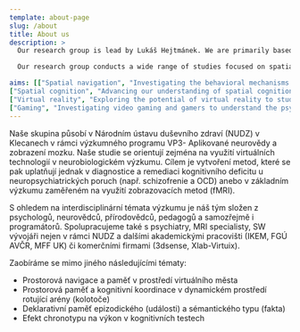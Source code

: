 ```yaml
---
template: about-page
slug: /about
title: About us
description: >
  Our research group is lead by Lukáš Hejtmánek. We are primarily based at Faculty of Humanities, Charles University in Prague, but we collaborate with students and researchers from other faculties and universities in Prague. Lab is push forward by a team of young students from the field of theoretical psychology, but we dabble in neuroscience, and computer science and we are are committed to advancing our understanding of how humans interact with virtual environments, and how we can use this knowledge to improve real-world outcomes.

  Our research group conducts a wide range of studies focused on spatial navigation and cognition, gaming and virtual reality. Some of our current research projects can be found on this website, but do contact us if you want to learn more.

aims: [["Spatial navigation", "Investigating the behavioral mechanisms and correlates of spatial navigation and transfer of knowledge between virtual and real worlds"], 
["Spatial cognition", "Advancing our understanding of spatial cognition and developing solutions for enhancing spatial learning and performance."],
["Virtual reality", "Exploring the potential of virtual reality to study psychological processes, primarily human cognition, but also emotions and well-being as well as psychopatology"],
["Gaming", "Investigating video gaming and gamers to understand the psychological mechanisms underlying the experience of playing video games and the effects of video games on players"]]
---
```


Naše skupina působí v Národním ústavu duševního zdraví (NUDZ) v Klecanech v rámci výzkumného programu VP3- Aplikované neurovědy a zobrazení mozku. Naše studie se orientují zejména na využití virtuálních technologií v neurobiologickém výzkumu. Cílem je vytvoření metod, které se pak uplatňují jednak v diagnostice a remediaci kognitivního deficitu u neuropsychiatrických poruch (např. schizofrenie a OCD) anebo v základním výzkumu zaměřeném na využití zobrazovacích metod (fMRI).

S ohledem na interdisciplinární témata výzkumu je náš tým složen z psychologů, neurovědců, přírodovědců, pedagogů a samozřejmě i programátorů. Spolupracujeme také s psychiatry, MRI specialisty, SW vývojáři nejen v rámci NUDZ a dalšími akademickými pracovišti (IKEM, FGÚ AVČR, MFF UK) či komerčními firmami (3dsense, Xlab-Virtuix).

Zaobíráme se mimo jiného následujícími tématy:

-   Prostorová navigace a paměť v prostředí virtuálního města
-   Prostorová paměť a kognitivní koordinace v dynamickém prostředí rotující arény (kolotoče)
-   Deklarativní paměť epizodického (události) a sémantického typu (fakta)
-   Efekt chronotypu na výkon v kognitivních testech
